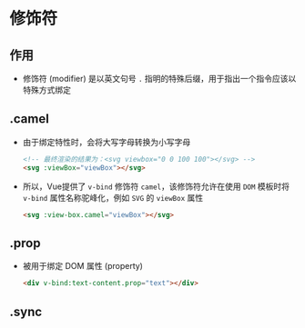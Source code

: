# 修饰符

## 作用

+ 修饰符 (modifier) 是以英文句号 `.` 指明的特殊后缀，用于指出一个指令应该以特殊方式绑定

## .camel

+ 由于绑定特性时，会将大写字母转换为小写字母

  ```html
  <!-- 最终渲染的结果为：<svg viewbox="0 0 100 100"></svg> -->
  <svg :viewBox="viewBox"></svg>
  ```

+ 所以，Vue提供了 `v-bind` 修饰符 `camel`，该修饰符允许在使用 `DOM` 模板时将 `v-bind` 属性名称驼峰化，例如 `SVG` 的 `viewBox` 属性

  ```html
  <svg :view-box.camel="viewBox"></svg>
  ```

## .prop

+ 被用于绑定 DOM 属性 (property)

  ```html
  <div v-bind:text-content.prop="text"></div>
  ```

## .sync
